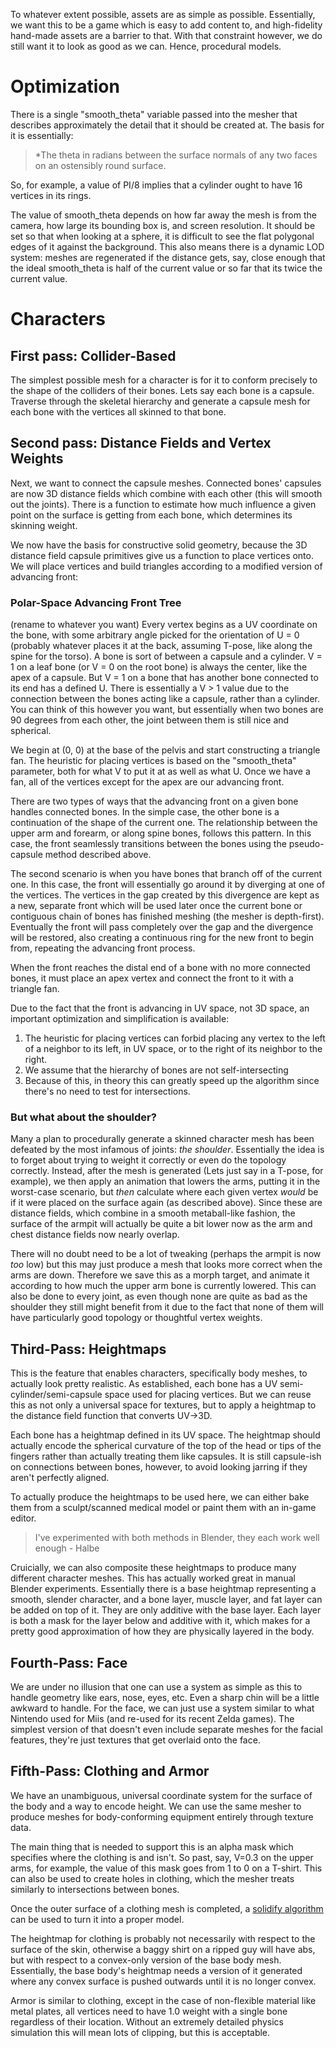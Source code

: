 To whatever extent possible, assets are as simple as possible. Essentially, we want this to be a game which is easy to add content to, and high-fidelity hand-made assets are a barrier to that. With that constraint however, we do still want it to look as good as we can. Hence, procedural models.

# Optimization
There is a single "smooth_theta" variable passed into the mesher that describes approximately the detail that it should be created at. The basis for it is essentially:
> *The theta in radians between the surface normals of any two faces on an ostensibly round surface.

So, for example, a value of PI/8 implies that a cylinder ought to have 16 vertices in its rings.

The value of smooth_theta depends on how far away the mesh is from the camera, how large its bounding box is, and screen resolution. It should be set so that when looking at a sphere, it is difficult to see the flat polygonal edges of it against the background. This also means there is a dynamic LOD system: meshes are regenerated if the distance gets, say, close enough that the ideal smooth_theta is half of the current value or so far that its twice the current value.
# Characters
## First pass: Collider-Based
The simplest possible mesh for a character is for it to conform precisely to the shape of the colliders of their bones. Lets say each bone is a capsule. Traverse through the skeletal hierarchy and generate a capsule mesh for each bone with the vertices all skinned to that bone.
## Second pass: Distance Fields and Vertex Weights
Next, we want to connect the capsule meshes. Connected bones' capsules are now 3D distance fields which combine with each other (this will smooth out the joints). There is a function to estimate how much influence a given point on the surface is getting from each bone, which determines its skinning weight.

We now have the basis for constructive solid geometry, because the 3D distance field capsule primitives give us a function to place vertices onto. We will place vertices and build triangles according to a modified version of advancing front:
### Polar-Space Advancing Front Tree
(rename to whatever you want)
Every vertex begins as a UV coordinate on the bone, with some arbitrary angle picked for the orientation of U = 0 (probably whatever places it at the back, assuming T-pose, like along the spine for the torso).
A bone is sort of between a capsule and a cylinder. V = 1 on a leaf bone (or V = 0 on the root bone) is always the center, like the apex of a capsule. But V = 1 on a bone that has another bone connected to its end has a defined U. There is essentially a V > 1 value due to the connection between the bones acting like a capsule, rather than a cylinder. You can think of this however you want, but essentially when two bones are 90 degrees from each other, the joint between them is still nice and spherical.

We begin at (0, 0) at the base of the pelvis and start constructing a triangle fan. The heuristic for placing vertices is based on the "smooth_theta" parameter, both for what V to put it at as well as what U. Once we have a fan, all of the vertices except for the apex are our advancing front.

There are two types of ways that the advancing front on a given bone handles connected bones. In the simple case, the other bone is a continuation of the shape of the current one. The relationship between the upper arm and forearm, or along spine bones, follows this pattern. In this case, the front seamlessly transitions between the bones using the pseudo-capsule method described above.

The second scenario is when you have bones that branch off of the current one. In this case, the front will essentially go around it by diverging at one of the vertices. The vertices in the gap created by this divergence are kept as a new, separate front which will be used later once the current bone or contiguous chain of bones has finished meshing (the mesher is depth-first). Eventually the front will pass completely over the gap and the divergence will be restored, also creating a continuous ring for the new front to begin from, repeating the advancing front process.

When the front reaches the distal end of a bone with no more connected bones, it must place an apex vertex and connect the front to it with a triangle fan.

Due to the fact that the front is advancing in UV space, not 3D space, an important optimization and simplification is available:
1. The heuristic for placing vertices can forbid placing any vertex to the left of a neighbor to its left, in UV space, or to the right of its neighbor to the right.
2. We assume that the hierarchy of bones are not self-intersecting
3. Because of this, in theory this can greatly speed up the algorithm since there's no need to test for intersections.

### But what about the shoulder?
Many a plan to procedurally generate a skinned character mesh has been defeated by the most infamous of joints: *the shoulder*. Essentially the idea is to forget about trying to weight it correctly or even do the topology correctly. Instead, after the mesh is generated (Lets just say in a T-pose, for example), we then apply an animation that lowers the arms, putting it in the worst-case scenario, but *then* calculate where each given vertex *would* be if it were placed on the surface again (as described above). Since these are distance fields, which combine in a smooth metaball-like fashion, the surface of the armpit will actually be quite a bit lower now as the arm and chest distance fields now nearly overlap.

There will no doubt need to be a lot of tweaking (perhaps the armpit is now *too* low) but this may just produce a mesh that looks more correct when the arms are down. Therefore we save this as a morph target, and animate it according to how much the upper arm bone is currently lowered. This can also be done to every joint, as even though none are quite as bad as the shoulder they still might benefit from it due to the fact that none of them will have particularly good topology or thoughtful vertex weights.
## Third-Pass: Heightmaps
This is the feature that enables characters, specifically body meshes, to actually look pretty realistic. As established, each bone has a UV semi-cylinder/semi-capsule space used for placing vertices. But we can reuse this as not only a universal space for textures, but to apply a heightmap to the distance field function that converts UV->3D.

Each bone has a heightmap defined in its UV space. The heightmap should actually encode the spherical curvature of the top of the head or tips of the fingers rather than actually treating them like capsules. It is still capsule-ish on connections between bones, however, to avoid looking jarring if they aren't perfectly aligned.

To actually produce the heightmaps to be used here, we can either bake them from a sculpt/scanned medical model or paint them with an in-game editor.
>I've experimented with both methods in Blender, they each work well enough - Halbe

Cruicially, we can also composite these heightmaps to produce many different character meshes. This has actually worked great in manual Blender experiments. Essentially there is a base heightmap representing a smooth, slender character, and a bone layer, muscle layer, and fat layer can be added on top of it. They are only additive with the base layer. Each layer is both a mask for the layer below and additive with it, which makes for a pretty good approximation of how they are physically layered in the body.

## Fourth-Pass: Face
We are under no illusion that one can use a system as simple as this to handle geometry like ears, nose, eyes, etc. Even a sharp chin will be a little awkward to handle. For the face, we can just use a system similar to what Nintendo used for Miis (and re-used for its recent Zelda games). The simplest version of that doesn't even include separate meshes for the facial features, they're just textures that get overlaid onto the face.

## Fifth-Pass: Clothing and Armor
We have an unambiguous, universal coordinate system for the surface of the body and a way to encode height. We can use the same mesher to produce meshes for body-conforming equipment entirely through texture data.

The main thing that is needed to support this is an alpha mask which specifies where the clothing is and isn't. So past, say, V=0.3 on the upper arms, for example, the value of this mask goes from 1 to 0 on a T-shirt. This can also be used to create holes in clothing, which the mesher treats similarly to intersections between bones.

Once the outer surface of a clothing mesh is completed, a [solidify algorithm](https://docs.blender.org/manual/en/latest/modeling/modifiers/generate/solidify.html) can be used to turn it into a proper model.

The heightmap for clothing is probably not necessarily with respect to the surface of the skin, otherwise a baggy shirt on a ripped guy will have abs, but with respect to a convex-only version of the base body mesh. Essentially, the base body's heightmap needs a version of it generated where any convex surface is pushed outwards until it is no longer convex.

Armor is similar to clothing, except in the case of non-flexible material like metal plates, all vertices need to have 1.0 weight with a single bone regardless of their location. Without an extremely detailed physics simulation this will mean lots of clipping, but this is acceptable.